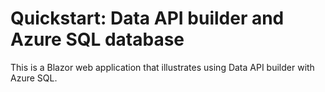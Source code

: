 # Quickstart: Data API builder and Azure SQL database

This is a Blazor web application that illustrates using Data API builder with Azure SQL.